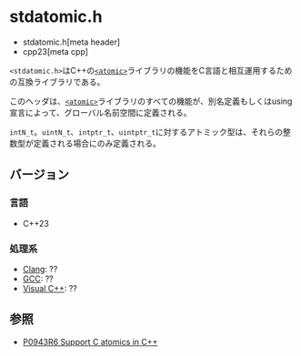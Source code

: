 # stdatomic.h
* stdatomic.h[meta header]
* cpp23[meta cpp]

`<stdatomic.h>`はC++の[`<atomic>`](atomic.md)ライブラリの機能をC言語と相互運用するための互換ライブラリである。

このヘッダは、[`<atomic>`](atomic.md)ライブラリのすべての機能が、別名定義もしくはusing宣言によって、グローバル名前空間に定義される。


`intN_t`。`uintN_t`、`intptr_t`、`uintptr_t`に対するアトミック型は、それらの整数型が定義される場合にのみ定義される。

## バージョン
### 言語
- C++23

### 処理系

- [Clang](/implementation.md#clang): ??
- [GCC](/implementation.md#gcc): ??
- [Visual C++](/implementation.md#visual_cpp): ??

## 参照
- [P0943R6 Support C atomics in C++](http://www.open-std.org/jtc1/sc22/wg21/docs/papers/2020/p0943r6.html)
